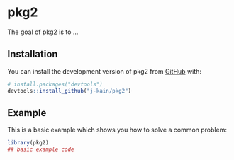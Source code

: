 
# pkg2

<!-- badges: start -->
<!-- badges: end -->

The goal of pkg2 is to ...

## Installation

You can install the development version of pkg2 from [GitHub](https://github.com/) with:

``` r
# install.packages("devtools")
devtools::install_github("j-kain/pkg2")
```

## Example

This is a basic example which shows you how to solve a common problem:

``` r
library(pkg2)
## basic example code
```


